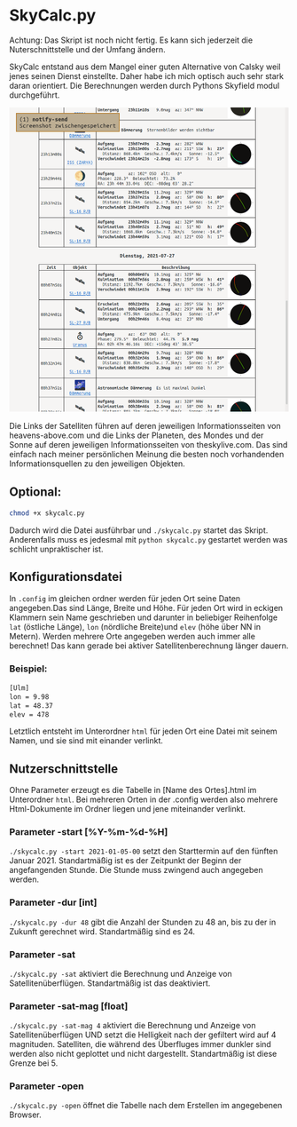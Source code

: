 # SkyCalc.py
Achtung: Das Skript ist noch nicht fertig. Es kann sich jederzeit die Nuterschnittstelle und der Umfang ändern.

SkyCalc entstand aus dem Mangel einer guten Alternative von Calsky weil jenes seinen Dienst einstellte. Daher habe ich mich optisch auch sehr stark daran orientiert. Die Berechnungen werden durch Pythons Skyfield modul durchgeführt.

![Screenshot](screenshot.png)

Die Links der Satelliten führen auf deren jeweiligen Informationsseiten von heavens-above.com und die Links der Planeten, des Mondes und der Sonne auf deren jeweiligen Informationsseiten von theskylive.com. Das sind einfach nach meiner persönlichen Meinung die besten noch vorhandenden Informationsquellen zu den jeweiligen Objekten.

## Optional:
```bash
chmod +x skycalc.py
```
Dadurch wird die Datei ausführbar und ```./skycalc.py``` startet das Skript. Anderenfalls muss es jedesmal mit ```python skycalc.py``` gestartet werden was schlicht unpraktischer ist.

## Konfigurationsdatei
In `.config` im gleichen ordner werden für jeden Ort seine Daten angegeben.Das sind Länge, Breite und Höhe. Für jeden Ort wird in eckigen Klammern sein Name geschrieben und darunter in beliebiger Reihenfolge `lat` (östliche Länge), `lon` (nördliche Breite)und `elev` (höhe über NN in Metern). Werden mehrere Orte angegeben werden auch immer alle berechnet! Das kann gerade bei aktiver Satellitenberechnung länger dauern.
### Beispiel:
```
[Ulm]
lon = 9.98
lat = 48.37
elev = 478
```
Letztlich entsteht im Unterordner `html` für jeden Ort eine Datei mit seinem Namen, und sie sind  mit einander verlinkt.

## Nutzerschnittstelle
Ohne Parameter erzeugt es die Tabelle in [Name des Ortes].html im Unterordner `html`. Bei mehreren Orten in der .config werden also mehrere Html-Dokumente im Ordner liegen und jene miteinander verlinkt.

### Parameter -start [%Y-%m-%d-%H]
`./skycalc.py -start 2021-01-05-00` setzt den Starttermin auf den fünften Januar 2021. Standartmäßig ist es der Zeitpunkt der Beginn der angefangenden Stunde. Die Stunde muss zwingend auch angegeben werden.

### Parameter -dur [int]
`./skycalc.py -dur 48` gibt die Anzahl der Stunden zu 48 an, bis zu der in Zukunft gerechnet wird. Standartmäßig sind es 24.

### Parameter -sat
`./skycalc.py -sat` aktiviert die Berechnung und Anzeige von Satellitenüberflügen. Standartmäßig ist das deaktiviert.

### Parameter -sat-mag [float]
`./skycalc.py -sat-mag 4` aktiviert die Berechnung und Anzeige von Satellitenüberflügen UND setzt die Helligkeit nach der gefiltert wird auf 4 magnituden. Satelliten, die während des Überfluges immer dunkler sind werden also nicht geplottet und nicht dargestellt. Standartmäßig ist diese Grenze bei 5.

### Parameter -open
``./skycalc.py -open`` öffnet die Tabelle nach dem Erstellen im angegebenen Browser.

